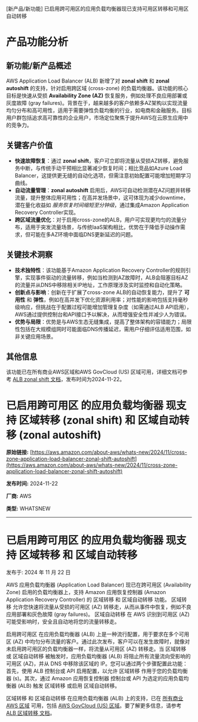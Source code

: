 
<!-- AI_TASK_START: AI标题翻译 -->
[新产品/新功能] 已启用跨可用区的应用负载均衡器现已支持可用区转移和可用区自动转移

<!-- AI_TASK_END: AI标题翻译 -->


<!-- AI_TASK_START: AI竞争分析 -->
# 产品功能分析

## 新功能/新产品概述  
AWS Application Load Balancer (ALB) 新增了对 **zonal shift** 和 **zonal autoshift** 的支持，针对启用跨区域 (cross-zone) 的负载均衡器。该功能的核心目标是快速从受损 **Availability Zone (AZ)** 恢复服务，例如处理不良应用部署或灰度故障 (gray failures)。背景在于，越来越多的客户依赖多AZ架构以实现流量均匀分布和高可用性，适用于需要弹性负载均衡的行业，如电商和金融服务。目标用户群包括追求高可靠性的企业用户，市场定位聚焦于提升AWS在云原生应用中的竞争力。

## 关键客户价值  
- **快速故障恢复**：通过 **zonal shift**，客户可立即将流量从受损AZ转移，避免服务中断，与传统手动干预相比显著减少恢复时间；相比竞品如Azure Load Balancer，这提供更无缝的自动化选项，但需注意初始配置可能增加短期学习曲线。  
- **自动流量管理**：**zonal autoshift** 启用后，AWS可自动检测潜在AZ问题并转移流量，提升整体应用可用性；在高并发场景中，这可体现为减少downtime，潜在量化收益如 _服务恢复时间缩短至分钟级_，通过集成Amazon Application Recovery Controller实现。  
- **跨区域流量优化**：对于启用cross-zone的ALB，用户可实现更均匀的流量分布，适用于突发流量场景，与传统IaaS架构相比，优势在于降低手动操作需求，但可能在多AZ环境中面临DNS更新延迟的问题。

## 关键技术洞察  
- **技术独特性**：该功能基于Amazon Application Recovery Controller的规则引擎，实现事件驱动的流量转移，例如当检测到AZ故障时，ALB会阻塞目标AZ的流量并从DNS中移除相关IP地址，工作原理涉及实时监控和自动化策略。  
- **创新点与影响**：创新在于扩展了cross-zone ALB的自动恢复能力，提升了 **可用性** 和 **弹性**，例如在高并发下优化资源利用率；对性能的影响包括支持毫秒级响应，但挑战在于配置过程可能增加管理复杂度（如需通过ALB API启用），AWS通过提供控制台和API接口予以解决，从而增强安全性并减少人为错误。  
- **优势与局限**：优势是与AWS生态无缝集成，提高了整体架构的容错能力；局限性包括在大规模组网时可能面临DNS传播延迟，需用户仔细评估适用范围，如非关键应用场景。  

## 其他信息  
该功能已在所有商业AWS区域和AWS GovCloud (US) 区域可用，详细文档可参考 [ALB zonal shift 文档](https://docs.aws.amazon.com/elasticloadbalancing/latest/application/load-balancer-integrations.html#zonal-shift)，发布时间为2024-11-22。

<!-- AI_TASK_END: AI竞争分析 -->


<!-- AI_TASK_START: AI全文翻译 -->
# 已启用跨可用区 的应用负载均衡器 现支持 区域转移 (zonal shift) 和 区域自动转移 (zonal autoshift)

**原始链接:** [https://aws.amazon.com/about-aws/whats-new/2024/11/cross-zone-application-load-balancer-zonal-shift-autoshift](https://aws.amazon.com/about-aws/whats-new/2024/11/cross-zone-application-load-balancer-zonal-shift-autoshift)  

**发布时间:** 2024-11-22  

**厂商:** AWS  

**类型:** WHATSNEW  

---  
# 已启用跨可用区 的应用负载均衡器 现支持 区域转移 和 区域自动转移  

发布于: 2024 年 11 月 22 日  

AWS 应用负载均衡器 (Application Load Balancer) 现已在跨可用区 (Availability Zone) 启用的负载均衡器上，支持 Amazon 应用恢复控制器 (Amazon Application Recovery Controller) 的 区域转移 和 区域自动转移 功能。 区域转移 允许您快速将流量从受损的可用区 (AZ) 转移走，从而从事件中恢复，例如不良应用部署和灰色故障 (gray failures)。 区域自动转移 在 AWS 识别到可用区 (AZ) 可能受影响时，安全且自动地将您的流量转移走。  
  
启用跨可用区 在应用负载均衡器 (ALB) 上是一种流行配置，用于要求在多个可用区 (AZ) 中均匀分布流量的客户。通过此次发布，客户可以在发生故障时，就像对未启用跨可用区的负载均衡器一样，将流量从可用区 (AZ) 转移走。当 区域转移 或 区域自动转移 被触发时，应用负载均衡器 (ALB) 将阻止所有流量流向受影响的可用区 (AZ)，并从 DNS 中移除该区域的 IP。您可以通过两个步骤配置此功能：首先，使用 ALB 控制台或 API 启用配置，以允许 区域转移 作用于您的负载均衡器 (s)。其次，通过 Amazon 应用恢复控制器 控制台或 API 为选定的应用负载均衡器 (ALB) 触发 区域转移 或启用 区域自动转移。  
  
区域转移 和 区域自动转移 在应用负载均衡器 (ALB) 上的支持，已在 [所有商业 AWS 区域](https://aws.amazon.com/about-aws/global-infrastructure/regional-product-services/) 可用，包括 [AWS GovCloud (US) 区域](https://aws.amazon.com/govcloud-us/)。要了解更多信息，请参考 [ALB 区域转移 文档](https://docs.aws.amazon.com/elasticloadbalancing/latest/application/load-balancer-integrations.html#zonal-shift)。

<!-- AI_TASK_END: AI全文翻译 -->

